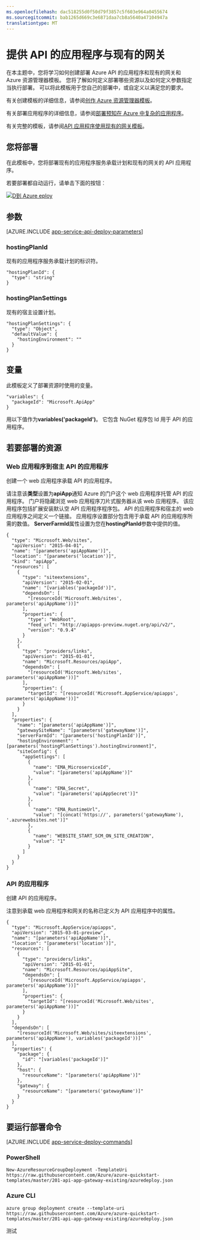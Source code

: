```yaml
---
ms.openlocfilehash: dac518255d0f50d79f3857c5f603e964a0455674
ms.sourcegitcommit: bab1265d669c3e6871daa7cb8a5640a47104947a
translationtype: MT
---
```

<properties 
    pageTitle="部署 API 应用程序使用现有的网关" 
    description="使用 Azure 资源管理器模板部署 API 应用程序使用现有的网关和应用程序服务计划。" 
    services="app-service\api" 
    documentationCenter="" 
    authors="tfitzmac" 
    manager="wpickett" 
    editor=""/>

<tags 
    ms.service="app-service-api" 
    ms.workload="web" 
    ms.tgt_pltfrm="na" 
    ms.devlang="na" 
    ms.topic="hero-topics" 
    ms.date="08/04/2015" 
    ms.author="tomfitz"/>

# 提供 API 的应用程序与现有的网关

在本主题中，您将学习如何创建部署 Azure API 的应用程序和现有的网关和 Azure 资源管理器模板。 您将了解如何定义部署哪些资源以及如何定义参数指定当执行部署。 可以将此模板用于您自己的部署中，或自定义以满足您的要求。

有关创建模板的详细信息，请参阅[创作 Azure 资源管理器模板](../resource-group-authoring-templates.md)。

有关部署应用程序的详细信息，请参阅[部署预知在 Azure 中复杂的应用程序](../app-service-web/app-service-deploy-complex-application-predictably.md)。

有关完整的模板，请参阅[API 应用程序使用现有的网关模板](https://github.com/Azure/azure-quickstart-templates/blob/master/201-api-app-gateway-existing/azuredeploy.json)。

## 您将部署

在此模板中，您将部署现有的应用程序服务承载计划和现有的网关的 API 应用程序。

若要部署都自动运行，请单击下面的按钮︰

[![D到 Azure eploy](http://azuredeploy.net/deploybutton.png)](https://portal.azure.com/#create/Microsoft.Template/uri/https%3A%2F%2Fraw.githubusercontent.com%2FAzure%2Fazure-quickstart-templates%2Fmaster%2F201-api-app-gateway-existing%2Fazuredeploy.json)

## 参数

[AZURE.INCLUDE [app-service-api-deploy-parameters](../../includes/app-service-api-deploy-parameters.md)]

### hostingPlanId

现有的应用程序服务承载计划的标识符。

    "hostingPlanId": {
      "type": "string"
    }

### hostingPlanSettings

现有的宿主设置计划。

    "hostingPlanSettings": {
      "type": "Object",
      "defaultValue": {
        "hostingEnvironment": ""
      }
    }

## 变量

此模板定义了部署资源时使用的变量。

    "variables": {
      "packageId": "Microsoft.ApiApp"
    }
    
用以下值作为**variables('packageId')**。 它包含 NuGet 程序包 Id 用于 API 的应用程序。

## 若要部署的资源

### Web 应用程序到宿主 API 的应用程序

创建一个 web 应用程序承载 API 的应用程序。 

请注意该**类型**设置为**apiApp**通知 Azure 的门户这个 web 应用程序托管 API 的应用程序。 门户将隐藏浏览 web 应用程序刀片式服务器从该 web 应用程序。 该应用程序包括扩展安装默认空 API 应用程序程序包。 API 的应用程序和宿主的 web 应用程序之间定义一个链接。 应用程序设置部分包含用于承载 API 的应用程序所需的数值。 **ServerFarmId**属性设置为您在**hostingPlanId**参数中提供的值。

    {
      "type": "Microsoft.Web/sites",
      "apiVersion": "2015-04-01",
      "name": "[parameters('apiAppName')]",
      "location": "[parameters('location')]",
      "kind": "apiApp",
      "resources": [
        {
          "type": "siteextensions",
          "apiVersion": "2015-02-01",
          "name": "[variables('packageId')]",
          "dependsOn": [
            "[resourceId('Microsoft.Web/sites', parameters('apiAppName'))]"
          ],
          "properties": {
            "type": "WebRoot",
            "feed_url": "http://apiapps-preview.nuget.org/api/v2/",
            "version": "0.9.4"
          }
        },
        {
          "type": "providers/links",
          "apiVersion": "2015-01-01",
          "name": "Microsoft.Resources/apiApp",
          "dependsOn": [
            "[resourceId('Microsoft.Web/sites', parameters('apiAppName'))]"
          ],
          "properties": {
            "targetId": "[resourceId('Microsoft.AppService/apiapps', parameters('apiAppName'))]"
          }
        }
      ],
      "properties": {
        "name": "[parameters('apiAppName')]",
        "gatewaySiteName": "[parameters('gatewayName')]",
        "serverFarmId": "[parameters('hostingPlanId')]",
        "hostingEnvironment": "[parameters('hostingPlanSettings').hostingEnvironment]",
        "siteConfig": {
          "appSettings": [
            {
              "name": "EMA_MicroserviceId",
              "value": "[parameters('apiAppName')]"
            },
            {
              "name": "EMA_Secret",
              "value": "[parameters('apiAppSecret')]"
            },
            {
              "name": "EMA_RuntimeUrl",
              "value": "[concat('https://', parameters('gatewayName'), '.azurewebsites.net')]"
            },
            {
              "name": "WEBSITE_START_SCM_ON_SITE_CREATION",
              "value": "1"
            }
          ]
        }
      }
    }

### API 的应用程序

创建 API 的应用程序。

注意到承载 web 应用程序和网关的名称已定义为 API 应用程序中的属性。 

    {
      "type": "Microsoft.AppService/apiapps",
      "apiVersion": "2015-03-01-preview",
      "name": "[parameters('apiAppName')]",
      "location": "[parameters('location')]",
      "resources": [
        {
          "type": "providers/links",
          "apiVersion": "2015-01-01",
          "name": "Microsoft.Resources/apiAppSite",
          "dependsOn": [
            "[resourceId('Microsoft.AppService/apiapps', parameters('apiAppName'))]"
          ],
          "properties": {
            "targetId": "[resourceId('Microsoft.Web/sites', parameters('apiAppName'))]"
          }
        }
      ],
      "dependsOn": [
        "[resourceId('Microsoft.Web/sites/siteextensions', parameters('apiAppName'), variables('packageId'))]"
      ],
      "properties": {
        "package": {
          "id": "[variables('packageId')]"
        },
        "host": {
          "resourceName": "[parameters('apiAppName')]"
        },
        "gateway": {
          "resourceName": "[parameters('gatewayName')]"
        }
      }
    }


## 要运行部署命令

[AZURE.INCLUDE [app-service-deploy-commands](../../includes/app-service-deploy-commands.md)]

### PowerShell

    New-AzureResourceGroupDeployment -TemplateUri https://raw.githubusercontent.com/Azure/azure-quickstart-templates/master/201-api-app-gateway-existing/azuredeploy.json

### Azure CLI

    azure group deployment create --template-uri https://raw.githubusercontent.com/Azure/azure-quickstart-templates/master/201-api-app-gateway-existing/azuredeploy.json


 

测试
